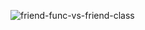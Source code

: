 ![friend-func-vs-friend-class](https://user-images.githubusercontent.com/105644935/215818346-aa603789-6ec2-4cc7-b5b9-042621bc8aec.jpg)

